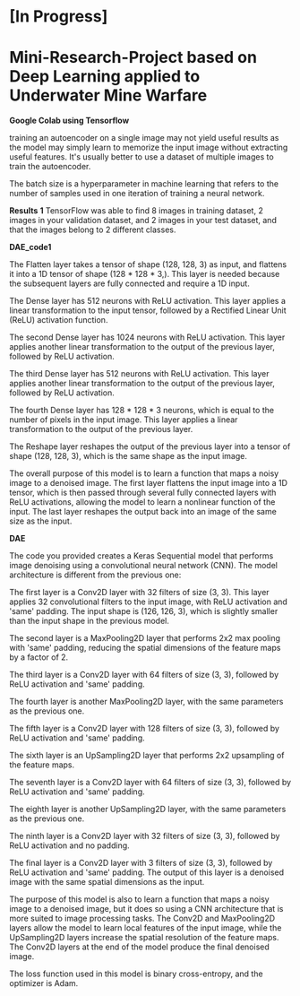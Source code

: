 # [In Progress] 
# Mini-Research-Project based on Deep Learning applied to Underwater Mine Warfare 

**Google Colab using Tensorflow**

training an autoencoder on a single image may not yield useful results as the model may simply learn to memorize the input image without extracting useful features. It's usually better to use a dataset of multiple images to train the autoencoder.

The batch size is a hyperparameter in machine learning that refers to the number of samples used in one iteration of training a neural network. 

**Results**
**1** TensorFlow was able to find 8 images in training dataset, 2 images in your validation dataset, and 2 images in your test dataset, and that the images belong to 2 different classes.

**DAE_code1**

The Flatten layer takes a tensor of shape (128, 128, 3) as input, and flattens it into a 1D tensor of shape (128 * 128 * 3,). This layer is needed because the subsequent layers are fully connected and require a 1D input.

The Dense layer has 512 neurons with ReLU activation. This layer applies a linear transformation to the input tensor, followed by a Rectified Linear Unit (ReLU) activation function.

The second Dense layer has 1024 neurons with ReLU activation. This layer applies another linear transformation to the output of the previous layer, followed by ReLU activation.

The third Dense layer has 512 neurons with ReLU activation. This layer applies another linear transformation to the output of the previous layer, followed by ReLU activation.

The fourth Dense layer has 128 * 128 * 3 neurons, which is equal to the number of pixels in the input image. This layer applies a linear transformation to the output of the previous layer.

The Reshape layer reshapes the output of the previous layer into a tensor of shape (128, 128, 3), which is the same shape as the input image.

The overall purpose of this model is to learn a function that maps a noisy image to a denoised image. The first layer flattens the input image into a 1D tensor, which is then passed through several fully connected layers with ReLU activations, allowing the model to learn a nonlinear function of the input. The last layer reshapes the output back into an image of the same size as the input.

**DAE**

The code you provided creates a Keras Sequential model that performs image denoising using a convolutional neural network (CNN). The model architecture is different from the previous one:

The first layer is a Conv2D layer with 32 filters of size (3, 3). This layer applies 32 convolutional filters to the input image, with ReLU activation and 'same' padding. The input shape is (126, 126, 3), which is slightly smaller than the input shape in the previous model.

The second layer is a MaxPooling2D layer that performs 2x2 max pooling with 'same' padding, reducing the spatial dimensions of the feature maps by a factor of 2.

The third layer is a Conv2D layer with 64 filters of size (3, 3), followed by ReLU activation and 'same' padding.

The fourth layer is another MaxPooling2D layer, with the same parameters as the previous one.

The fifth layer is a Conv2D layer with 128 filters of size (3, 3), followed by ReLU activation and 'same' padding.

The sixth layer is an UpSampling2D layer that performs 2x2 upsampling of the feature maps.

The seventh layer is a Conv2D layer with 64 filters of size (3, 3), followed by ReLU activation and 'same' padding.

The eighth layer is another UpSampling2D layer, with the same parameters as the previous one.

The ninth layer is a Conv2D layer with 32 filters of size (3, 3), followed by ReLU activation and no padding.

The final layer is a Conv2D layer with 3 filters of size (3, 3), followed by ReLU activation and 'same' padding. The output of this layer is a denoised image with the same spatial dimensions as the input.

The purpose of this model is also to learn a function that maps a noisy image to a denoised image, but it does so using a CNN architecture that is more suited to image processing tasks. The Conv2D and MaxPooling2D layers allow the model to learn local features of the input image, while the UpSampling2D layers increase the spatial resolution of the feature maps. The Conv2D layers at the end of the model produce the final denoised image.

The loss function used in this model is binary cross-entropy, and the optimizer is Adam.
